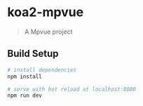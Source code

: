 # koa2-mpvue

> A Mpvue project

## Build Setup

``` bash
# install dependencies
npm install

# serve with hot reload at localhost:8080
npm run dev

```
